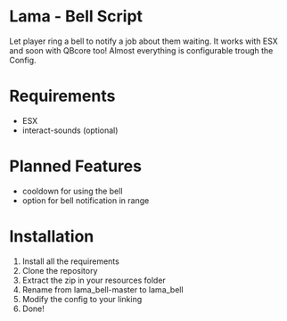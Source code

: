 # Lama - Bell Script
Let player ring a bell to notify a job about them waiting. It works with ESX and soon with QBcore too! Almost everything is configurable trough the Config.

# Requirements
- ESX
- interact-sounds (optional)

# Planned Features
- cooldown for using the bell
- option for bell notification in range

# Installation
1. Install all the requirements
2. Clone the repository
3. Extract the zip in your resources folder
4. Rename from lama_bell-master to lama_bell
5. Modify the config to your linking
6. Done!
